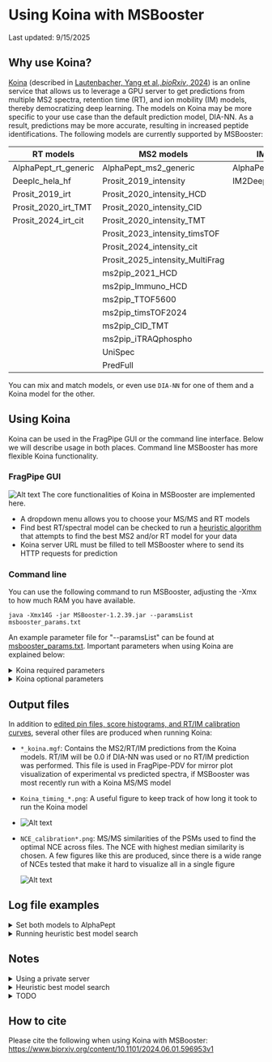 # Using Koina with MSBooster
Last updated: 9/15/2025

## Why use Koina?
[Koina](https://koina.proteomicsdb.org/) (described in 
[Lautenbacher, Yang et al.,_bioRxiv_, 2024](https://www.biorxiv.org/content/10.1101/2024.06.01.596953v1))
is an online service that allows us to leverage a GPU server to get predictions from multiple MS2 spectra, 
retention time (RT), and ion mobility (IM) models, thereby democratizing deep learning. The models on Koina may be 
more specific to your use case than the default prediction model, DIA-NN. As a result, predictions may be more accurate,
resulting in increased peptide identifications. The following models are currently supported by MSBooster:

| RT models            | MS2 models | IM models  | 
|----------------------|-|---|
|AlphaPept_rt_generic| AlphaPept_ms2_generic | AlphaPept_ccs_generic  |
| Deeplc_hela_hf |Prosit_2019_intensity|IM2Deep|
| Prosit_2019_irt      |Prosit_2020_intensity_HCD|   |
| Prosit_2020_irt_TMT  |Prosit_2020_intensity_CID|   |
| Prosit_2024_irt_cit |Prosit_2020_intensity_TMT |   |
|                      |Prosit_2023_intensity_timsTOF |   |
|                      |Prosit_2024_intensity_cit |   |
|                      |Prosit_2025_intensity_MultiFrag|   |
|                      |ms2pip_2021_HCD|   |
|                      |ms2pip_Immuno_HCD |   |
|                      |ms2pip_TTOF5600|   |
|                      |ms2pip_timsTOF2024|   |
|                      |ms2pip_CID_TMT|   |
|                      |ms2pip_iTRAQphospho|   |
|                      |UniSpec|   |
|                      |PredFull|   |

You can mix and match models, or even use `DIA-NN` for one of them and a Koina model for the other.

## Using Koina
Koina can be used in the FragPipe GUI or the command line interface. Below we will describe usage in both places. 
Command line MSBooster has more flexible Koina functionality.

### FragPipe GUI
![Alt text](README_imgs/fragpipe_koina_interface.png)
The core functionalities of Koina in MSBooster are implemented here.
- A dropdown menu allows you to choose your MS/MS and RT models
- Find best RT/spectral model can be checked to run a <a href="#notes">heuristic algorithm</a> 
that attempts to find the best MS2 and/or RT model for your data
- Koina server URL must be filled to tell MSBooster where to send its HTTP requests for prediction

### Command line
You can use the following command to run MSBooster, adjusting the -Xmx to how much RAM you have available.
```
java -Xmx14G -jar MSBooster-1.2.39.jar --paramsList msbooster_params.txt
```
An example parameter file for "--paramsList" can be found at [msbooster_params.txt](msbooster_params.txt). 
Important parameters when using Koina are explained below:
<details>
<summary>Koina required parameters</summary>
<ul>
    <li><code>KoinaURL (String)</code>: It is by default kept blank, as an acknowledgement that using it may potentially send the 
    peptides you are predicting to an external public server. If you are OK with this, you may use
    <code>https://koina.wilhelmlab.org:443/v2/models/</code> or a different URL (e.g. for a 
    <a href="#notes">private Koina instance</a>)</li>
    <li><code>rtModel (String)</code>: If kept blank, it will default to <code>DIA-NN</code>. You may specify this or any of the 
    RT models listed above. This will be ignored if <code>useRT</code> is set to false</li>
    <li><code>spectraModel (String)</code>: If kept blank, it will default to <code>DIA-NN</code>. You may specify this or any of 
    the MS2 models listed above. This will be ignored if <code>useSpectra</code> is set to false</li>
    <li><code>imModel (String)</code>: If kept blank, it will default to <code>DIA-NN</code>. You may specify this or any of 
    the IM models listed above. This will be ignored if <code>useIM</code> is set to false</li>
</ul>
</details>

<details>
<summary>Koina optional parameters</summary>
<ul>
    <li><code>findBestRtModel (boolean)</code>: Set to <code>true</code> if you would like to use the 
    <a href="#notes">heuristic best RT model</a> search to find which of the models offered works 
    best for your data. Otherwise, set as <code>false</code></li>
    <li><code>findBestSpectraModel (boolean)</code>: Set to <code>true</code> if you would like to use the heuristic best spectral 
    model search to find which of the models offered works best for your data. Otherwise, set as <code>false</code></li>
    <li><code>findBestImModel (boolean)</code>: Set to <code>true</code> if you would like to use the heuristic best IM model 
    search to find which of the models offered works best for your data. Otherwise, set as <code>false</code></li>
    <li><code>ms2SearchModelsString (String)</code>: Controls which models are searched during the heuristic best spectral model 
    search. It should be formatted with models separated by commas, and no spaces in between. If you would like to take
    out specific models, you can remove them from here. For example, if you are working with timsTOF data, you may want 
    to reduce the search to only those models that explicitly have timsTOF models (<code>AlphaPept_ms2_generic,
    Prosit_2023_intensity_timsTOF</code>). Models are case-insensitive (e.g. prosit_2020_Intensity_cid), but they must 
    be spelled correctly</li>
    <li><code>rtSearchModelsString (String)</code>: Same as <code>ms2SearchModelsString</code>, but for RT models. By default, it
    is set to <code>DIA-NN,AlphaPept_rt_generic,Prosit_2019_irt,Deeplc_hela_hf</code></li>
    <li><code>imSearchModelsString (String)</code>: Same as <code>ms2SearchModelsString</code>, but for IM models. By default, it
    is set to <code>DIA-NN,AlphaPept_ccs_generic</code></li>
    <li><code>calibrateNCE (boolean)</code>: Set to <code>true</code> if you would like to find the optimal collision energy for 
    MS2 predictions across the mzML files. Otherwise, set to <code>false</code> (default is true). NCE is only used in 
    Prosit and AlphaPeptDeep predictions. If false, MSBooster will attempt to read in the NCE from the mzML file.
    If it cannot find the NCE, it will be set to 25</li>
    <li><code>NCE (int)</code> (int): if calibrateNCE is <code>false</code>, then NCE can be used to explicitly specify NCE used for prediction</li>
    <li><code>instrument (String)</code>: instrument used for prediction. Only used by AlphaPeptDeep and Unispec. While MSBooster
    attempts to automatically read this from the mzml metadata, it can be explicitly provided here.
    <li><code>minNCE (int)</code>: the minimum NCE to search when calibrating NCE (default is 20)</li>
    <li><code>maxNCE (int)</code>: the maximum NCE to search when calibrating NCE (default is 40)</li>
    <li><code>numPSMsToCalibrate (int)</code>: number of PSMS to use for NCE calibration and best model search (default is 
    1000, the maximum numbers of peptides accepted in a single request to Koina)</li>
    <li><code>minIntensityToWriteToMgf (float)</code>: fragments with intensity below this value relative to the base peak 
    intensity will be filtered out. By default set to 0.01
    <li><code>autoSwitchFragmentation (boolean)</code>: whether or not to switch a model from HCD to CID and vice versa, if the mzml
    filter string metadata says so and an appropriate substitute model is available. This is set to <code>true</code> by default
</ul>
</details>

## Output files
In addition to [edited pin files, score histograms, and RT/IM calibration curves](README.md#graphical-output-files), several other files are produced when running Koina:
- `*_koina.mgf`: Contains the MS2/RT/IM predictions from the Koina models. RT/IM will be 0.0 if DIA-NN was used or no
RT/IM prediction was performed. This file is used in FragPipe-PDV for mirror plot visualization of experimental vs predicted
spectra, if MSBooster was most recently run with a Koina MS/MS model
- `Koina_timing_*.png`: A useful figure to keep track of how long it took to run the Koina model

- ![Alt text](README_imgs/Koina_timing_Prosit_2020_intensity_HCD.png)
- `NCE_calibration*.png`: MS/MS similarities of the PSMs used to find the optimal NCE across files. The NCE with
highest median similarity is chosen. A few figures like this are produced, since there is a wide range of NCEs tested
that make it hard to visualize all in a single figure

  ![Alt text](README_imgs/NCE_calibration20to25.png)

## Log file examples

<details>
<summary> Set both models to AlphaPept </summary>

```
2024-07-24 13:25:13 [INFO] - MSBooster v1.2.38
2024-07-24 13:25:13 [INFO] - Using 55 threads
2024-07-24 13:25:13 [INFO] - Initializing example.mzML
2024-07-24 13:25:15 [INFO] - Instrument detected: QE
2024-07-24 13:25:15 [INFO] - Ion mobility values not found in data files, setting useIM to false.
2024-07-24 13:25:15 [INFO] - Fragmentation type detected: HCD
2024-07-24 13:25:15 [INFO] - NCE detected: 27.0
2024-07-24 13:25:16 [INFO] - Creating input file for createFull
2024-07-24 13:25:16 [INFO] - 32135 PSMs for prediction
2024-07-24 13:25:16 [INFO] - createFull input file generation took 163 milliseconds
2024-07-24 13:25:16 [INFO] - Input file at spectraRT_full.tsv
2024-07-24 13:25:16 [INFO] - Calibrating NCE
2024-07-24 13:25:26 [INFO] - Best NCE for AlphaPept_ms2_generic after calibration is 28
2024-07-24 13:25:26 [INFO] - Median similarity for AlphaPept_ms2_generic is 0.9864
2024-07-24 13:25:26 [INFO] - Creating input file for AlphaPept_ms2_generic
2024-07-24 13:25:27 [INFO] - 31944 PSMs for prediction
2024-07-24 13:25:27 [INFO] - AlphaPept_ms2_generic input file generation took 385 milliseconds
2024-07-24 13:25:27 [INFO] - Input files in jsonFiles
2024-07-24 13:25:27 [INFO] - Creating input file for AlphaPept_rt_generic
2024-07-24 13:25:27 [INFO] - 31944 PSMs for prediction
2024-07-24 13:25:27 [INFO] - AlphaPept_rt_generic input file generation took 157 milliseconds
2024-07-24 13:25:27 [INFO] - Input files in jsonFiles
2024-07-24 13:25:27 [INFO] - Calling AlphaPept_ms2_generic model
...10%...20%...30%...40%...50%...60%...70%...80%...90%...100%
2024-07-24 13:25:36 [INFO] - cURL and parse time in milliseconds: 8731
2024-07-24 13:25:36 [INFO] - Calling AlphaPept_rt_generic model
...10%...20%...30%...40%...50%...60%...70%...80%...90%...100%
2024-07-24 13:25:48 [INFO] - cURL and parse time in milliseconds: 11913
```
</details>

<details>
<summary> Running heuristic best model search </summary>

```
2024-07-24 13:09:39 [INFO] - MSBooster v1.2.38
2024-07-24 13:09:39 [INFO] - Using 55 threads
2024-07-24 13:09:39 [INFO] - Initializing example.mzML
2024-07-24 13:09:41 [INFO] - Instrument detected: QE
2024-07-24 13:09:41 [INFO] - Ion mobility values not found in data files, setting useIM to false.
2024-07-24 13:09:41 [INFO] - Fragmentation type detected: HCD
2024-07-24 13:09:41 [INFO] - NCE detected: 27.0
2024-07-24 13:09:41 [INFO] - Searching for best RT model for your data
2024-07-24 13:09:41 [INFO] - Searching the following models:
2024-07-24 13:09:41 [INFO] - [DIA-NN, Deeplc_hela_hf, AlphaPept_rt_generic, Prosit_2019_irt, Prosit_2020_irt_TMT]
Iteration 1...2...3...4...5...
2024-07-24 13:09:46 [INFO] - DIA-NN has root mean squared error of 3.1493
Iteration 1...2...3...4...5...
2024-07-24 13:09:48 [INFO] - Deeplc_hela_hf has root mean squared error of 3.8912
Iteration 1...2...3...4...5...
2024-07-24 13:09:54 [INFO] - AlphaPept_rt_generic has root mean squared error of 4.4811
Iteration 1...2...3...4...5...
2024-07-24 13:09:55 [INFO] - Prosit_2019_irt has root mean squared error of 6.2771
Iteration 1...2...3...4...5...
2024-07-24 13:09:56 [INFO] - Prosit_2020_irt_TMT has root mean squared error of 14.5587
2024-07-24 13:09:56 [INFO] - RT model chosen is DIA-NN
2024-07-24 13:09:56 [INFO] - Searching for best spectra model for your data
2024-07-24 13:09:56 [INFO] - Searching the following models:
2024-07-24 13:09:56 [INFO] - [ms2pip_2021_HCD, AlphaPept_ms2_generic, Prosit_2019_intensity, Prosit_2020_intensity_CID, Prosit_2020_intensity_HCD]
2024-07-24 13:09:57 [INFO] - Median similarity for ms2pip_2021_HCD is 0.9781
2024-07-24 13:09:57 [INFO] - Calibrating NCE
2024-07-24 13:10:12 [INFO] - Best NCE for AlphaPept_ms2_generic after calibration is 28
2024-07-24 13:10:12 [INFO] - Median similarity for AlphaPept_ms2_generic is 0.9864
2024-07-24 13:10:12 [INFO] - Calibrating NCE
2024-07-24 13:10:16 [INFO] - Best NCE for Prosit_2019_intensity after calibration is 35
2024-07-24 13:10:16 [INFO] - Median similarity for Prosit_2019_intensity is 0.9760
2024-07-24 13:10:17 [INFO] - Median similarity for Prosit_2020_intensity_CID is 0.8080
2024-07-24 13:10:17 [INFO] - Calibrating NCE
2024-07-24 13:10:22 [INFO] - Best NCE for Prosit_2020_intensity_HCD after calibration is 35
2024-07-24 13:10:22 [INFO] - Median similarity for Prosit_2020_intensity_HCD is 0.9808
2024-07-24 13:10:23 [INFO] - Spectra model chosen is AlphaPept_ms2_generic
2024-07-24 13:10:23 [INFO] - Creating input file for createFull
2024-07-24 13:10:23 [INFO] - 32135 PSMs for prediction
2024-07-24 13:10:23 [INFO] - createFull input file generation took 185 milliseconds
2024-07-24 13:10:23 [INFO] - Input file at spectraRT_full.tsv
2024-07-24 13:10:23 [INFO] - Creating input file for AlphaPept_ms2_generic
2024-07-24 13:10:23 [INFO] - 31944 PSMs for prediction
2024-07-24 13:10:23 [INFO] - AlphaPept_ms2_generic input file generation took 258 milliseconds
2024-07-24 13:10:23 [INFO] - Input files in jsonFiles
2024-07-24 13:10:23 [INFO] - Generating input file for DIA-NN
2024-07-24 13:10:23 [INFO] - Creating input file for Diann
2024-07-24 13:10:23 [INFO] - 31944 PSMs for prediction
2024-07-24 13:10:23 [INFO] - Writing DIA-NN input file
2024-07-24 13:10:23 [INFO] - Diann input file generation took 118 milliseconds
2024-07-24 13:10:23 [INFO] - Input file at spectraRT.tsv
2024-07-24 13:10:23 [INFO] - Calling AlphaPept_ms2_generic model
...10%...20%...30%...40%...50%...60%...70%...80%...90%...100%
2024-07-24 13:10:33 [INFO] - cURL and parse time in milliseconds: 10130
2024-07-24 13:10:34 [INFO] - Generating DIA-NN predictions
2024-07-24 13:10:34 [INFO] - diann/1.8.2_beta_8/linux/diann-1.8.1.8 --lib spectraRT.tsv --predict --threads 55 --strip-unknown-mods --predict-n-frag 100
2024-07-24 13:10:34 [INFO] - DIA-NN 1.8.2 beta 8 (Data-Independent Acquisition by Neural Networks)
2024-07-24 13:10:34 [INFO] - Compiled on Dec  1 2022 14:47:06
2024-07-24 13:10:34 [INFO] - Current date and time: Wed Jul 24 13:10:34 2024
2024-07-24 13:10:34 [INFO] - Logical CPU cores: 72
2024-07-24 13:10:34 [INFO] - Predicted spectra will be saved in a binary format
2024-07-24 13:10:34 [INFO] - Thread number set to 55
2024-07-24 13:10:34 [INFO] - DIA-NN will use deep learning to predict spectra/RTs/IMs even for peptides carrying modifications which are not recognised by the deep learning predictor. In this scenario, if also generating a spectral library from the DIA data or using the MBR mode, it might or might not be better (depends on the data) to also use the --out-measured-rt option - it's recommended to test it with and without this option
2024-07-24 13:10:34 [INFO] - Deep learning predictor will predict 100 fragments
2024-07-24 13:10:34 [INFO] -
2024-07-24 13:10:34 [INFO] - 0 files will be processed
2024-07-24 13:10:34 [INFO] - [0:00] Loading spectral library spectraRT.tsv
2024-07-24 13:10:34 [INFO] - [0:00] Finding proteotypic peptides (assuming that the list of UniProt ids provided for each peptide is complete)
2024-07-24 13:10:34 [INFO] - [0:00] Spectral library loaded: 0 protein isoforms, 0 protein groups and 31944 precursors in 27896 elution groups.
2024-07-24 13:10:36 [INFO] - [0:02] Encoding peptides for spectra and RTs prediction
2024-07-24 13:10:36 [INFO] - [0:02] Predicting spectra and IMs
2024-07-24 13:10:39 [INFO] - [0:05] Predicting RTs
2024-07-24 13:10:40 [INFO] - [0:06] Decoding predicted spectra and IMs
2024-07-24 13:10:40 [INFO] - [0:06] Decoding RTs
2024-07-24 13:10:40 [INFO] - [0:06] Saving the list of predictions to spectraRT.predicted.bin
2024-07-24 13:10:40 [INFO] - Finished
2024-07-24 13:10:41 [INFO] - Done generating DIA-NN predictions
2024-07-24 13:10:41 [INFO] - Model running took 7236 milliseconds
2024-07-24 13:10:41 [INFO] - Generating edited pin with following features: [predRTrealUnits, unweightedSpectralEntropy, deltaRTLOESS]
2024-07-24 13:10:41 [INFO] - Loading predicted spectra
2024-07-24 13:10:41 [INFO] - Loading predicted retention times
2024-07-24 13:10:42 [INFO] - Merging libraries
```
</details>

## Notes
<details>
<summary> Using a private server </summary>

While there is a public Koina server at https://koina.wilhelmlab.org:443/v2/models/ and the Koina team has stated that 
the peptides submitted are not stored after returning model predictions, you may find it safer to set up your own Koina 
server, provided you have access to a GPU. You may follow the directions 
[here](https://github.com/wilhelm-lab/koina?tab=readme-ov-file#hosting-your-own-server)
to set one up with the Docker image provided. The Ansible script is recommended to download all dependencies. Once your
server is ready, you can substitute the public Koina URL with your new URL.
</details>

<details>
<summary> Heuristic best model search </summary>

As Koina continues to grow and support more models, it may become overwhelming to determine which combinations of models 
best improves PSM rescoring for the dataset at hand. To maximize numbers of identified peptides, we have incorporated an 
optional module in MSBooster that attempts to quickly determine the best models for a dataset. For MS/MS models, the 
model selected is the one in which the 1000 best (lowest expectation value) PSMs achieve the highest median similarity.
For RT and IM models, the 10 out of the 1000 best PSMs with highest delta RT/IM scores are examined. The model which
keeps that delta score to a minimum is selected.

To use this feature, either check the boxes "Find best <spectral/RT/IM> model" in the FragPipe GUI, or use 
"findBest<spectra/RT/IM>Model" in the parameter file via the command line.
</details>

<details>
<summary> TODO </summary>

- Add IM boxes to FragPipe GUI
- Improve heuristic searches (MS2 performance ~98%, RT performance ~90%, IM untested)
- Different optimal NCE for each mzML file
- Add documentation for instruments
</details>

## How to cite
Please cite the following when using Koina with MSBooster: https://www.biorxiv.org/content/10.1101/2024.06.01.596953v1